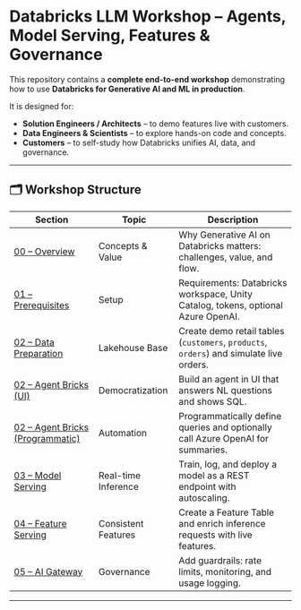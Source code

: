 # Databricks LLM Workshop – Agents, Model Serving, Features & Governance

This repository contains a **complete end-to-end workshop** demonstrating how to use **Databricks for Generative AI and ML in production**.  

It is designed for:
- **Solution Engineers / Architects** – to demo features live with customers.  
- **Data Engineers & Scientists** – to explore hands-on code and concepts.  
- **Customers** – to self-study how Databricks unifies AI, data, and governance.  

---

## 🗂️ Workshop Structure

| Section | Topic | Description |
|---------|-------|-------------|
| [00 – Overview](/00_overview.md) | Concepts & Value | Why Generative AI on Databricks matters: challenges, value, and flow. |
| [01 – Prerequisites](/01_prerequisites.md) | Setup | Requirements: Databricks workspace, Unity Catalog, tokens, optional Azure OpenAI. |
| [02 – Data Preparation](/02_data_prep/01_create_demo_tables.md) | Lakehouse Base | Create demo retail tables (`customers`, `products`, `orders`) and simulate live orders. |
| [02 – Agent Bricks (UI)](/02_agent/agent_ui_walkthrough.md) | Democratization | Build an agent in UI that answers NL questions and shows SQL. |
| [02 – Agent Bricks (Programmatic)](/02_agent/agent_programmatic_fallback.py) | Automation | Programmatically define queries and optionally call Azure OpenAI for summaries. |
| [03 – Model Serving](/03_model_serving/train_and_log_model.md) | Real-time Inference | Train, log, and deploy a model as a REST endpoint with autoscaling. |
| [04 – Feature Serving](/04_feature_serving/create_features.md) | Consistent Features | Create a Feature Table and enrich inference requests with live features. |
| [05 – AI Gateway](/05_governance/ai_gateway_setup.md) | Governance | Add guardrails: rate limits, monitoring, and usage logging. |

---


